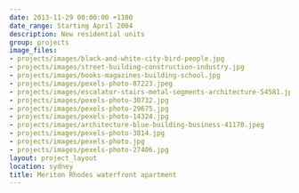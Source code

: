 ```yaml
---
date: 2013-11-29 00:00:00 +1100
date_range: Starting April 2004
description: New residential units
group: projects
image_files:
- projects/images/black-and-white-city-bird-people.jpg
- projects/images/street-building-construction-industry.jpg
- projects/images/books-magazines-building-school.jpg
- projects/images/pexels-photo-87223.jpeg
- projects/images/escalator-stairs-metal-segments-architecture-54581.jpeg
- projects/images/pexels-photo-30732.jpg
- projects/images/pexels-photo-29675.jpg
- projects/images/pexels-photo-14324.jpg
- projects/images/architecture-blue-building-business-41170.jpeg
- projects/images/pexels-photo-3814.jpg
- projects/images/pexels-photo.jpg
- projects/images/pexels-photo-27406.jpg
layout: project_layout
location: sydney
title: Meriton Rhodes waterfront apartment
---
```


